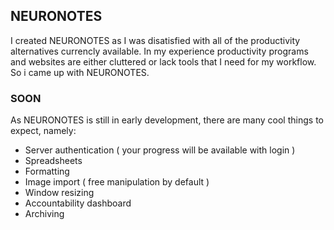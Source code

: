 ## NEURONOTES

I created NEURONOTES as I was disatisfied with all of the productivity alternatives currencly available. In my experience productivity programs and websites are either cluttered or lack tools that I need for my workflow. So i came up with NEURONOTES.

### SOON

As NEURONOTES is still in early development, there are many cool things to expect, namely:

- Server authentication ( your progress will be available with login )
- Spreadsheets
- Formatting
- Image import ( free manipulation by default )
- Window resizing
- Accountability dashboard
- Archiving
